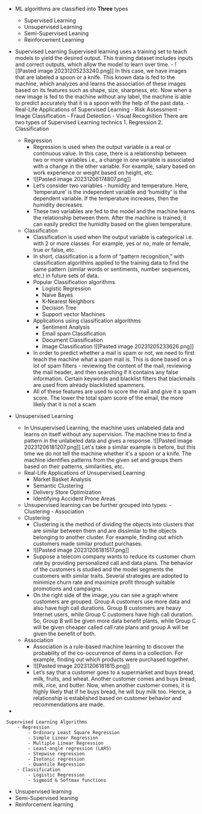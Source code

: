 - ML algorithms are classified into **Three** types
	- Supervised Learning
	- Unsupervised Learning
	- Semi-Supervised Leaning
	- Reinforcement Learning
- Supervised Learning
	 Supervised learning uses a training set to teach models to yield the desired output. This training dataset includes inputs and correct outputs, which allow the model to learn over time. 
					- ![[Pasted image 20231205233240.png]]
	  In this case, we have images that are labeled a spoon or a knife. This known data is fed to the machine, which analyzes and learns the association of these images based on its features such as shape, size, sharpness, etc. Now when a new image is fed to the machine without any label, the machine is able to predict accurately that it is a spoon with the help of the past data. 
	  - Real-Life Applications of Supervised Learning
		  - Risk Assessment
		  - Image Classification
		  - Fraud Detection
		  - Visual Recognition
	 There are two types of Supervised Learning technics
			 1. Regression
			 2. Classification
	 - Regression
		 - Regression is used when the output variable is a real or continuous value. In this case, there is a relationship between two or more variables i.e., a change in one variable is associated with a change in the other variable. For example, salary based on work experience or weight based on height, etc.
		 - ![[Pasted image 20231206174807.png]]
		 - Let’s consider two variables - humidity and temperature. Here, ‘temperature’ is the independent variable and ‘humidity' is the dependent variable. If the temperature increases, then the humidity decreases. 
		 - These two variables are fed to the model and the machine learns the relationship between them. After the machine is trained, it can easily predict the humidity based on the given temperature.
	 - Classification
		 - Classification is used when the output variable is categorical i.e. with 2 or more classes. For example, yes or no, male or female, true or false, etc.
		 - In short, classification is a form of “pattern recognition,” with classification algorithms applied to the training data to find the same pattern (similar words or sentiments, number sequences, etc.) in future sets of data.
		 - Popular Classification algorithms
			 - Logistic Regression
			 - Naive Bayes
			 - K-Nearest Neighbors
			 - Decision Tree
			 - Support vector Machines
		- Applications using classification algorithms
			- Sentiment Analysis
			- Email spam Classification
			- Document Classification
			- Image Classification
			 ![[Pasted image 20231205233626.png]]
		- In order to predict whether a mail is spam or not, we need to first teach the machine what a spam mail is. This is done based on a lot of spam filters - reviewing the content of the mail, reviewing the mail header, and then searching if it contains any false information. Certain keywords and blacklist filters that blackmails are used from already blacklisted spammers.
		- All of these features are used to score the mail and give it a spam score. The lower the total spam score of the email, the more likely that it is not a scam

- Unsupervised Learning
	- In Unsupervised Learning, the machine uses unlabeled data and learns on itself without any supervision. The machine tries to find a pattern in the unlabeled data and gives a response.
		![[Pasted image 20231206181207.png]]
		Let's take a similar example is before, but this time we do not tell the machine whether it's a spoon or a knife. The machine identifies patterns from the given set and groups them based on their patterns, similarities, etc.
	 - Real-Life Applications of Unsupervised Learning
		 - Market Basket Analysis
		 - Semantic Clustering
		 - Delivery Store Optimization
		 - Identifying Accident Prone Areas
	 - Unsupervised learning can be further grouped into types:
				 - Clustering
				 - Association
	 - Clustering
		 - Clustering is the method of dividing the objects into clusters that are similar between them and are dissimilar to the objects belonging to another cluster. For example, finding out which customers made similar product purchases.
		 - ![[Pasted image 20231206181517.png]]
		 - Suppose a telecom company wants to reduce its customer churn rate by providing personalized call and data plans. The behavior of the customers is studied and the model segments the customers with similar traits. Several strategies are adopted to minimize churn rate and maximize profit through suitable promotions and campaigns.
		 - On the right side of the image, you can see a graph where customers are grouped. Group A customers use more data and also have high call durations. Group B customers are heavy Internet users, while Group C customers have high call duration. So, Group B will be given more data benefit plants, while Group C will be given cheaper called call rate plans and group A will be given the benefit of both.
	- Association
		- Association is a rule-based machine learning to discover the probability of the co-occurrence of items in a collection. For example, finding out which products were purchased together.
		- ![[Pasted image 20231206181815.png]]
		- Let’s say that a customer goes to a supermarket and buys bread, milk, fruits, and wheat. Another customer comes and buys bread, milk, rice, and butter. Now, when another customer comes, it is highly likely that if he buys bread, he will buy milk too. Hence, a relationship is established based on customer behavior and recommendations are made.
- 



	Supervised Learning Algorithms
		- Regression
			- Ordinary Least Square Regression
			- Simple Linear Regression
			- Multiple Linear Regression
			- Least-angle regression (LARS)
			- Stepwise regression
			- Isotonic regression
			- Quantile Regression
		- Classification
			- Logistic Regression
			- Sigmoid & Softmax functions
- Unsupervised learning
- Semi-Supervised leaning
- Reinforcement learning